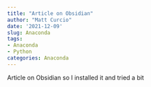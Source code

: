 ```yaml
---
title: "Article on Obsidian"
author: "Matt Curcio"
date: '2021-12-09'
slug: Anaconda
tags:
- Anaconda
- Python
categories: Anaconda
---
```


Article on Obsidian so I installed it and tried a bit
